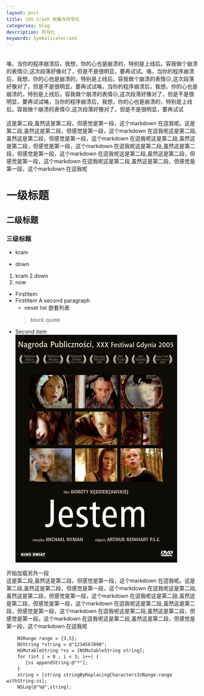 ```yaml
---
layout: post
title: iOS Crash 收集与符号化
categories: blog
description: 符号化
keywords: Symbolicatecrash
---
```

<br>咯，当你的程序崩溃后，我想，你的心也是崩溃的，特别是上线后。容我做个崩溃的表情😖,这次段落好像对了，但是不是很明显，要再试试。咯，当你的程序崩溃后，我想，你的心也是崩溃的，特别是上线后。容我做个崩溃的表情😖,这次段落好像对了，但是不是很明显，要再试试咯，当你的程序崩溃后，我想，你的心也是崩溃的，特别是上线后。容我做个崩溃的表情😖,这次段落好像对了，但是不是很明显，要再试试咯，当你的程序崩溃后，我想，你的心也是崩溃的，特别是上线后。容我做个崩溃的表情😖,这次段落好像对了，但是不是很明显，要再试试</br>
<br>这是第二段,虽然这是第二段，但感觉是第一段，这个markdown 在逗我呢。这是第二段,虽然这是第二段，但感觉是第一段，这个markdown 在逗我呢这是第二段,虽然这是第二段，但感觉是第一段，这个markdown 在逗我呢这是第二段,虽然这是第二段，但感觉是第一段，这个markdown 在逗我呢这是第二段,虽然这是第二段，但感觉是第一段，这个markdown 在逗我呢这是第二段,虽然这是第二段，但感觉是第一段，这个markdown 在逗我呢这是第二段,虽然这是第二段，但感觉是第一段，这个markdown 在逗我呢</br>
# 一级标题
## 二级标题
### 三级标题
* kram
+ down
1. kram
2.down
3. now
* FirstItem
* FirstItem
	A second paragraph
	* neset list 嵌套列表
	> block quote
*	Second item
![图片](/images/blog/jestem.jpg)





开始加载另外一段
<br>这是第二段,虽然这是第二段，但感觉是第一段，这个markdown 在逗我呢。这是第二段,虽然这是第二段，但感觉是第一段，这个markdown 在逗我呢这是第二段,虽然这是第二段，但感觉是第一段，这个markdown 在逗我呢这是第二段,虽然这是第二段，但感觉是第一段，这个markdown 在逗我呢这是第二段,虽然这是第二段，但感觉是第一段，这个markdown 在逗我呢这是第二段,虽然这是第二段，但感觉是第一段，这个markdown 在逗我呢这是第二段,虽然这是第二段，但感觉是第一段，这个markdown 在逗我呢</br>
```
    NSRange range = {3,5};
    NSString *string = @"1234567890";
    NSMutableString *ss = [NSMutableString string];
    for (int i = 0 ; i < 3; i++) {
       [ss appendString:@"*"];
    }
    string = [string stringByReplacingCharactersInRange:range withString:ss];
    NSLog(@"%@",string);
```
